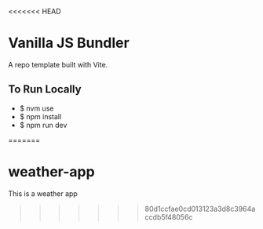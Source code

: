 <<<<<<< HEAD
# Vanilla JS Bundler

A repo template built with Vite.  

## To Run Locally
* $ nvm use
* $ npm install
* $ npm run dev

=======
# weather-app
This is a weather app
>>>>>>> 80d1ccfae0cd013123a3d8c3964accdb5f48056c
